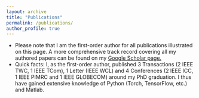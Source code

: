 ```yaml
---
layout: archive
title: "Publications"
permalink: /publications/
author_profile: true
---
```


<ul>
<li>Please note that I am the first-order author for all publications illustrated on this page. A more comprehensive track record covering all my authored papers can be found on my <a href="https://scholar.google.com/citations?hl=en&user=x0KLyqgAAAAJ">Google Scholar page.</a>
<!--[Google Scholar page](https://scholar.google.com/citations?hl=en&user=x0KLyqgAAAAJ).-->
</li>

<li>Quick facts: I, as the first-order author, published 3 Transactions (2 IEEE TWC, 1 IEEE TCom), 1 Letter (IEEE WCL) and 4 Conferences (2 IEEE ICC, 1 IEEE PIMRC and 1 IEEE GLOBECOM) around my PhD graduation. I thus have gained extensive knowledge of Python (Torch, TensorFlow, etc.) and Matlab.  
</li> 
<!--</ul>
<hr>
{% include base_path %}
{% capture written_year %}'None'{% endcapture %}
{% for post in site.publications reversed %}
{% capture year %}{{ post.date | date: '%Y' }}{% endcapture %}
{% if year != written_year %}
<h2 id="{{ year | slugify }}" class="archive__subtitle">{{ year }}</h2>
{% capture written_year %}{{ year }}{% endcapture %}
{% endif %}
{% include archive-single.html %}
{% endfor %}-->

